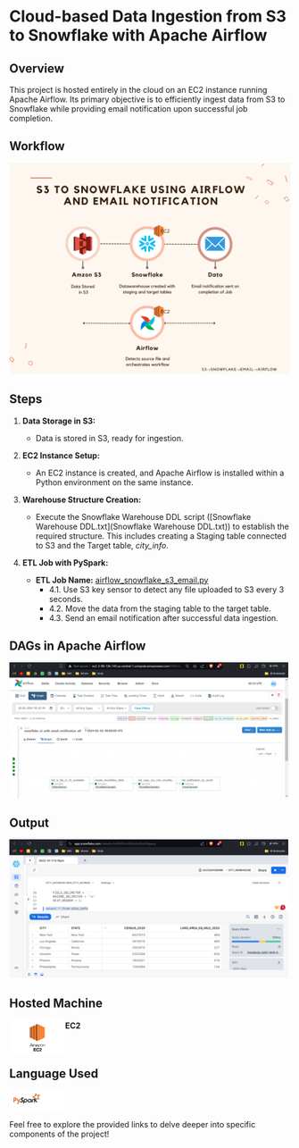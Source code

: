 # Cloud-based Data Ingestion from S3 to Snowflake with Apache Airflow

## Overview

This project is hosted entirely in the cloud on an EC2 instance running Apache Airflow. Its primary objective is to efficiently ingest data from S3 to Snowflake while providing email notification upon successful job completion.

## Workflow
<img src="images/images/Flowchart.png" alt="Flowchart" width="800"/>

## Steps
1. **Data Storage in S3:**
   - Data is stored in S3, ready for ingestion.

2. **EC2 Instance Setup:**
   - An EC2 instance is created, and Apache Airflow is installed within a Python environment on the same instance.

3. **Warehouse Structure Creation:**
   - Execute the Snowflake Warehouse DDL script ([Snowflake Warehouse DDL.txt](Snowflake Warehouse DDL.txt)) to establish the required structure. This includes creating a Staging table connected to S3 and the Target table, *city_info*.

4. **ETL Job with PySpark:**
   - **ETL Job Name:** [airflow_snowflake_s3_email.py](airflow_snowflake_s3_email.py)
     - 4.1. Use S3 key sensor to detect any file uploaded to S3 every 3 seconds.
     - 4.2. Move the data from the staging table to the target table.
     - 4.3. Send an email notification after successful data ingestion.

## DAGs in Apache Airflow
<img src="images/Airflow.png" alt="Flowchart" width="500"/>

## Output

<img src="images/Snowflake Target Data.png" alt="Flowchart" width="500"/>

## Hosted Machine

<img src="images/EC2_logo.png" alt="EC2 Logo" width="100" align="left"/>

#### EC2
&nbsp; &nbsp; &nbsp; &nbsp; &nbsp; &nbsp;

## Language Used

<img src="images/PySpark_logo.jpeg" alt="PySpark Logo" width="100"/>

Feel free to explore the provided links to delve deeper into specific components of the project!
